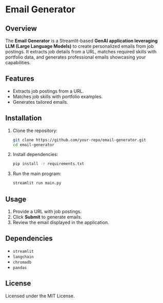 
# Email Generator

## Overview
The **Email Generator** is a Streamlit-based **GenAI application leveraging LLM (Large Language Models)** to create personalized emails from job postings. It extracts job details from a URL, matches required skills with portfolio data, and generates professional emails showcasing your capabilities.

## Features
- Extracts job postings from a URL.
- Matches job skills with portfolio examples.
- Generates tailored emails.

## Installation
1. Clone the repository:
   ```bash
   git clone https://github.com/your-repo/email-generator.git
   cd email-generator
   ```
2. Install dependencies:
   ```bash
   pip install -r requirements.txt
   ```
3. Run the main program:
   ```bash
   streamlit run main.py
   ```

## Usage
1. Provide a URL with job postings.
2. Click **Submit** to generate emails.
3. Review the email displayed in the application.

## Dependencies
- `streamlit`
- `langchain`
- `chromadb`
- `pandas`

## License
Licensed under the MIT License.
